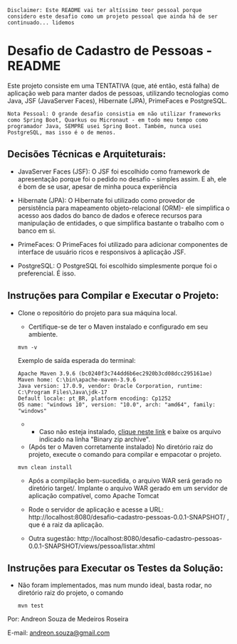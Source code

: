 ```
Disclaimer: Este README vai ter altíssimo teor pessoal porque considero este desafio como um projeto pessoal que ainda há de ser continuado... lidemos
```

# Desafio de Cadastro de Pessoas - README

Este projeto consiste em uma TENTATIVA (que, até então, está falha) de aplicação web para manter dados de pessoas, utilizando tecnologias como Java, JSF (JavaServer Faces), Hibernate (JPA), PrimeFaces e PostgreSQL.

```
Nota Pessoal: O grande desafio consistia em não utilizar frameworks como Spring Boot, Quarkus ou Micronaut - em todo meu tempo como programador Java, SEMPRE usei Spring Boot. Também, nunca usei PostgreSQL, mas isso é o de menos.
```

## Decisões Técnicas e Arquiteturais:

* JavaServer Faces (JSF): O JSF foi escolhido como framework de apresentação porque foi o pedido no desafio - simples assim. E ah, ele é bom de se usar, apesar de minha pouca experiência

* Hibernate (JPA): O Hibernate foi utilizado como provedor de persistência para mapeamento objeto-relacional (ORM)- ele simplifica o acesso aos dados do banco de dados e oferece recursos para manipulação de entidades, o que simplifica bastante o trabalho com o banco em si.

* PrimeFaces: O PrimeFaces foi utilizado para adicionar componentes de interface de usuário ricos e responsivos à aplicação JSF.

* PostgreSQL: O PostgreSQL foi escolhido simplesmente porque foi o preferencial. É isso.

## Instruções para Compilar e Executar o Projeto:

* Clone o repositório do projeto para sua máquina local.
    * Certifique-se de ter o Maven instalado e configurado em seu ambiente.
    ```
    mvn -v
    ``` 
    Exemplo de saída esperada do terminal:
    ```
    Apache Maven 3.9.6 (bc0240f3c744dd6b6ec2920b3cd08dcc295161ae)
    Maven home: C:\bin\apache-maven-3.9.6
    Java version: 17.0.9, vendor: Oracle Corporation, runtime: C:\Program Files\Java\jdk-17
    Default locale: pt_BR, platform encoding: Cp1252
    OS name: "windows 10", version: "10.0", arch: "amd64", family: "windows"
    ```
    - - Caso não esteja instalado, [clique neste link](https://maven.apache.org/download.cgi) e baixe os arquivo indicado na linha "Binary zip archive". 

    * (Após ter o Maven corretamente instalado) No diretório raiz do projeto, execute o comando para compilar e empacotar o projeto.
    ```
    mvn clean install
    ``` 

    * Após a compilação bem-sucedida, o arquivo WAR será gerado no diretório target/. Implante o arquivo WAR gerado em um servidor de aplicação compatível, como Apache Tomcat

    * Rode o servidor de aplicação e acesse a URL: http://localhost:8080/desafio-cadastro-pessoas-0.0.1-SNAPSHOT/ , que é a raiz da aplicação. 

    * Outra sugestão:
    http://localhost:8080/desafio-cadastro-pessoas-0.0.1-SNAPSHOT/views/pessoa/listar.xhtml

## Instruções para Executar os Testes da Solução:
  * Não foram implementados, mas num mundo ideal, basta rodar, no diretório raiz do projeto, o comando 
  

    ```
    mvn test
    ```

Por: Andreon Souza de Medeiros Roseira

E-mail: andreon.souza@gmail.com